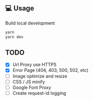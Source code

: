 ## 💻 Usage

Build local development

```bash
yarn
yarn dev
```

## TODO

- [x] Url Proxy use HTTPS
- [x] Error Page (404, 403, 500, 502, etc)
- [ ] Image optimize and resize
- [ ] CSS / JS minify
- [ ] Google Font Proxy
- [ ] Create request-id logging
